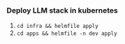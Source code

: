 ### Deploy LLM stack in kubernetes
1. `cd infra && helmfile apply`
2. `cd apps && helmfile -n dev apply`